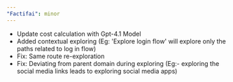 ```yaml
---
"Factifai": minor
---
```


- Update cost calculation with Gpt-4.1 Model
- Added contextual exploring (Eg: 'Explore login flow' will explore only the paths related to log in flow)
- Fix: Same route re-exploration
- Fix: Deviating from parent domain during exploring (Eg:- exploring the social media links leads to exploring social media apps)
